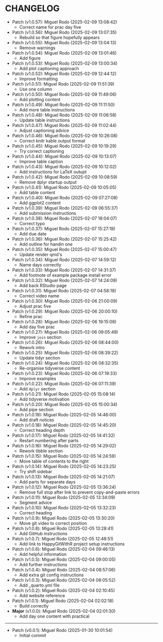 # CHANGELOG

- Patch (v1.0.57): Miguel Rodo (2025-02-09 13:08:42)
  - Correct name for prac day five
- Patch (v1.0.56): Miguel Rodo (2025-02-09 13:07:35)
  - Rebuild so that figure hopefully appears
- Patch (v1.0.55): Miguel Rodo (2025-02-09 13:04:13)
  - Remove warnings
- Patch (v1.0.54): Miguel Rodo (2025-02-09 13:01:46)
  - Add figure
- Patch (v1.0.53): Miguel Rodo (2025-02-09 13:00:34)
  - Add plot captioning approach
- Patch (v1.0.52): Miguel Rodo (2025-02-09 12:44:12)
  - Improve formatting
- Patch (v1.0.51): Miguel Rodo (2025-02-09 11:51:39)
  - Use one column
- Patch (v1.0.50): Miguel Rodo (2025-02-09 11:49:06)
  - Add plotting content
- Patch (v1.0.49): Miguel Rodo (2025-02-09 11:11:50)
  - Add more table instructions
- Patch (v1.0.48): Miguel Rodo (2025-02-09 11:06:58)
  - Update table instructions
- Patch (v1.0.47): Miguel Rodo (2025-02-09 11:02:44)
  - Adjust captioning advice
- Patch (v1.0.46): Miguel Rodo (2025-02-09 10:26:08)
  - Correct knitr kable output format
- Patch (v1.0.45): Miguel Rodo (2025-02-09 10:19:29)
  - Try correct captioning
- Patch (v1.0.44): Miguel Rodo (2025-02-09 10:13:07)
  - Improve table caption
- Patch (v1.0.43): Miguel Rodo (2025-02-09 10:12:02)
  - Add instructions for LaTeX outupt
- Patch (v1.0.42): Miguel Rodo (2025-02-09 10:08:59)
  - Remove dplyr startup output
- Patch (v1.0.41): Miguel Rodo (2025-02-09 10:05:05)
  - Add table content
- Patch (v1.0.40): Miguel Rodo (2025-02-09 07:27:08)
  - Add ggplot2 content
- Patch (v1.0.39): Miguel Rodo (2025-02-09 06:55:37)
  - Add submission instructions
- Patch (v1.0.38): Miguel Rodo (2025-02-07 18:04:07)
  - Correct typo
- Patch (v1.0.37): Miguel Rodo (2025-02-07 15:27:19)
  - Add due date
- Patch (v1.0.36): Miguel Rodo (2025-02-07 15:25:42)
  - Add outline for handin one
- Patch (v1.0.35): Miguel Rodo (2025-02-07 15:00:47)
  - Update render qmd's
- Patch (v1.0.34): Miguel Rodo (2025-02-07 14:59:12)
  - Name days correctly
- Patch (v1.0.33): Miguel Rodo (2025-02-07 14:31:37)
  - Add footnote of example package install error
- Patch (v1.0.32): Miguel Rodo (2025-02-07 14:24:09)
  - Add back RStudio page
- Patch (v1.0.31): Miguel Rodo (2025-02-07 04:58:18)
  - Correct video name
- Patch (v1.0.30): Miguel Rodo (2025-02-06 21:00:09)
  - Adjust prac five
- Patch (v1.0.29): Miguel Rodo (2025-02-06 20:00:10)
  - Refine prac
- Patch (v1.0.28): Miguel Rodo (2025-02-06 19:15:08)
  - Add day five prac
- Patch (v1.0.27): Miguel Rodo (2025-02-06 09:05:49)
  - Improve `join` section
- Patch (v1.0.26): Miguel Rodo (2025-02-06 08:44:00)
  - Rework intro
- Patch (v1.0.25): Miguel Rodo (2025-02-06 08:39:22)
  - Update tidyr section
- Patch (v1.0.24): Miguel Rodo (2025-02-06 08:32:35)
  - Re-organise tidyverse content
- Patch (v1.0.23): Miguel Rodo (2025-02-06 07:19:33)
  - Improve examples
- Patch (v1.0.22): Miguel Rodo (2025-02-06 07:11:39)
  - Add `dplyr` section
- Patch (v1.0.21): Miguel Rodo (2025-02-05 15:08:14)
  - Add tidyverse motivation
- Patch (v1.0.20): Miguel Rodo (2025-02-05 15:00:34)
  - Add pipe section
- Patch (v1.0.19): Miguel Rodo (2025-02-05 14:46:00)
  - Add draft notices
- Patch (v1.0.18): Miguel Rodo (2025-02-05 14:45:20)
  - Correct heading depth
- Patch (v1.0.17): Miguel Rodo (2025-02-05 14:41:32)
  - Restart numbering after parts
- Patch (v1.0.16): Miguel Rodo (2025-02-05 14:29:02)
  - Rework tibble section
- Patch (v1.0.15): Miguel Rodo (2025-02-05 14:24:59)
  - Move table of contents to the right
- Patch (v1.0.14): Miguel Rodo (2025-02-05 14:23:25)
  - Try shift sidebar
- Patch (v1.0.13): Miguel Rodo (2025-02-05 14:21:07)
  - Add parts for separate days
- Patch (v1.0.12): Miguel Rodo (2025-02-05 13:36:24)
  - Remove full stop after link to prevent copy-and-paste errors
- Patch (v1.0.11): Miguel Rodo (2025-02-05 13:34:09)
  - Segment advice
- Patch (v1.0.10): Miguel Rodo (2025-02-05 13:32:23)
  - Correct heading
- Patch (v1.0.9): Miguel Rodo (2025-02-05 13:30:20)
  - Move git video to correct position
- Patch (v1.0.8): Miguel Rodo (2025-02-05 13:28:41)
  - Add GitHub instructions
- Patch (v1.0.7): Miguel Rodo (2025-02-05 12:48:51)
  - Add link to HappyGitWithR project setup instructions
- Patch (v1.0.6): Miguel Rodo (2025-02-04 09:46:13)
  - Add helpful information
- Patch (v1.0.5): Miguel Rodo (2025-02-04 09:00:05)
  - Add further instructions
- Patch (v1.0.4): Miguel Rodo (2025-02-04 08:57:06)
  - Add extra git config instructions
- Patch (v1.0.3): Miguel Rodo (2025-02-04 08:05:52)
  - Add _quarto.yml file
- Patch (v1.0.2): Miguel Rodo (2025-02-04 02:10:45)
  - Add website reference
- Patch (v1.0.1): Miguel Rodo (2025-02-04 02:02:18)
  - Build correctly
- **Major** (v1.0.0): Miguel Rodo (2025-02-04 02:01:30)
  - Add day one content with practical

___

- Patch (v0.0.1): Miguel Rodo (2025-01-30 10:01:54)
  - Initial commit

